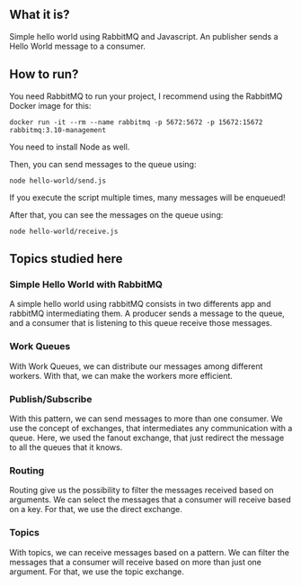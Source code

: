 ## What it is?
Simple hello world using RabbitMQ and Javascript. An publisher sends a Hello World message to a consumer.

## How to run?
You need RabbitMQ to run your project, I recommend using the RabbitMQ Docker image for this:

```
docker run -it --rm --name rabbitmq -p 5672:5672 -p 15672:15672 rabbitmq:3.10-management
```

You need to install Node as well.

Then, you can send messages to the queue using:
```
node hello-world/send.js
```

If you execute the script multiple times, many messages will be enqueued!

After that, you can see the messages on the queue using:
```
node hello-world/receive.js
```

## Topics studied here

### Simple Hello World with RabbitMQ
A simple hello world using rabbitMQ consists in two differents app and rabbitMQ intermediating them.
A producer sends a message to the queue, and a consumer that is listening to this queue receive those
messages.

### Work Queues
With Work Queues, we can distribute our messages among different workers. With that, we can make
the workers more efficient.

### Publish/Subscribe
With this pattern, we can send messages to more than one consumer. We use the concept of exchanges,
that intermediates any communication with a queue. Here, we used the fanout exchange, that
just redirect the message to all the queues that it knows.

### Routing
Routing give us the possibility to filter the messages received based on arguments. We can select
the messages that a consumer will receive based on a key. For that, we use the direct exchange.

### Topics
With topics, we can receive messages based on a pattern. We can filter the messages that a consumer
will receive based on more than just one argument. For that, we use the topic exchange.